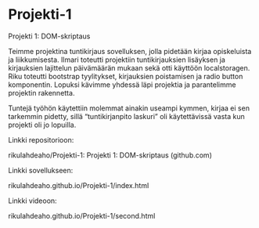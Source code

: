 # Projekti-1
Projekti 1: DOM-skriptaus

Teimme projektina tuntikirjaus sovelluksen, jolla pidetään kirjaa opiskeluista ja liikkumisesta. Ilmari toteutti projektiin tuntikirjauksien lisäyksen ja kirjauksien lajittelun päivämäärän mukaan sekä otti käyttöön localstoragen. Riku toteutti bootstrap tyylitykset, kirjauksien poistamisen ja radio button komponentin. Lopuksi kävimme yhdessä läpi projektia ja parantelimme projektin rakennetta.   

 

Tuntejä työhön käytettiin molemmat ainakin useampi kymmen, kirjaa ei sen tarkemmin pidetty, sillä “tuntikirjanpito laskuri” oli käytettävissä vasta kun projekti oli jo lopuilla. 

Linkki repositorioon: 

rikulahdeaho/Projekti-1: Projekti 1: DOM-skriptaus (github.com)  

Linkki sovellukseen: 

rikulahdeaho.github.io/Projekti-1/index.html 

Linkki videoon: 

rikulahdeaho.github.io/Projekti-1/second.html 

